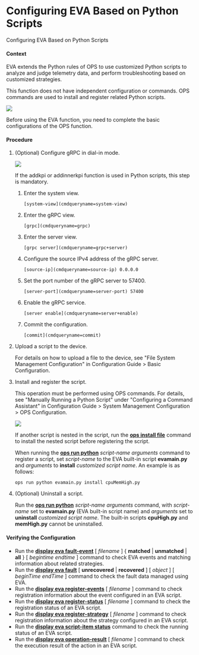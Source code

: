Configuring EVA Based on Python Scripts
=======================================

Configuring EVA Based on Python Scripts

#### Context

EVA extends the Python rules of OPS to use customized Python scripts to analyze and judge telemetry data, and perform troubleshooting based on customized strategies.

This function does not have independent configuration or commands. OPS commands are used to install and register related Python scripts.

![](../public_sys-resources/note_3.0-en-us.png) 

Before using the EVA function, you need to complete the basic configurations of the OPS function.



#### Procedure

1. (Optional) Configure gRPC in dial-in mode.
   
   ![](../public_sys-resources/note_3.0-en-us.png) 
   
   If the addkpi or addinnerkpi function is used in Python scripts, this step is mandatory.
   
   1. Enter the system view.
      ```
      [system-view](cmdqueryname=system-view)
      ```
   2. Enter the gRPC view.
      ```
      [grpc](cmdqueryname=grpc)
      ```
   3. Enter the server view.
      ```
      [grpc server](cmdqueryname=grpc+server)
      ```
   4. Configure the source IPv4 address of the gRPC server.
      ```
      [source-ip](cmdqueryname=source-ip) 0.0.0.0
      ```
   5. Set the port number of the gRPC server to 57400.
      ```
      [server-port](cmdqueryname=server-port) 57400
      ```
   6. Enable the gRPC service.
      ```
      [server enable](cmdqueryname=server+enable)
      ```
   7. Commit the configuration.
      ```
      [commit](cmdqueryname=commit)
      ```
2. Upload a script to the device.
   
   
   
   For details on how to upload a file to the device, see "File System Management Configuration" in Configuration Guide > Basic Configuration.
3. Install and register the script.
   
   
   
   This operation must be performed using OPS commands. For details, see "Manually Running a Python Script" under "Configuring a Command Assistant" in Configuration Guide > System Management Configuration > OPS Configuration.
   
   ![](../public_sys-resources/note_3.0-en-us.png) 
   
   If another script is nested in the script, run the [**ops install file**](cmdqueryname=ops+install+file) command to install the nested script before registering the script.
   
   When running the [**ops run python**](cmdqueryname=ops+run+python) *script-name* *arguments* command to register a script, set *script-name* to the EVA built-in script **evamain.py** and *arguments* to **install** *customized script name*. An example is as follows:
   
   ```
   ops run python evamain.py install cpuMemHigh.py
   ```
4. (Optional) Uninstall a script.
   
   
   
   Run the [**ops run python**](cmdqueryname=ops+run+python) *script-name* *arguments* command, with *script-name* set to **evamain.py** (EVA built-in script name) and *arguments* set to **uninstall** *customized script name*. The built-in scripts **cpuHigh.py** and **memHigh.py** cannot be uninstalled.

#### Verifying the Configuration

* Run the [**display eva fault-event**](cmdqueryname=display+eva+fault-event) [ *filename* ] { **matched** | **unmatched** | **all** } [ *begintime* *endtime* ] command to check EVA events and matching information about related strategies.
* Run the [**display eva fault**](cmdqueryname=display+eva+fault) [ **unrecovered** | **recovered** ] [ *object* ] [ *beginTime* *endTime* ] command to check the fault data managed using EVA.
* Run the [**display eva register-events**](cmdqueryname=display+eva+register-events) [ *filename* ] command to check registration information about the event configured in an EVA script.
* Run the [**display eva register-status**](cmdqueryname=display+eva+register-status) [ *filename* ] command to check the registration status of an EVA script.
* Run the [**display eva register-strategy**](cmdqueryname=display+eva+register-strategy) [ *filename* ] command to check registration information about the strategy configured in an EVA script.
* Run the [**display eva script-item status**](cmdqueryname=display+eva+script-item+status) command to check the running status of an EVA script.
* Run the [**display eva operation-result**](cmdqueryname=display+eva+operation-result) [ *filename* ] command to check the execution result of the action in an EVA script.